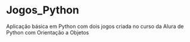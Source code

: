 # Jogos_Python
Aplicação básica em Python com dois jogos criada no curso da Alura de Python com Orientação a Objetos

